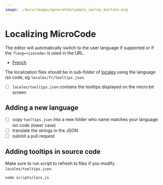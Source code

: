 ```yaml
---
image: ./docs/images/generated/sample_smiley_buttons.png
---
```


# Localizing MicroCode

The editor will automatically switch to the user language if supported or if the `?lang=<isocode>` is used in the URL.

-   [French](/?lang=fr)

The localization files should be in sub-folder of [locales](https://github.com/microsoft/microcode/tree/main/locales) using the language iso code, eg `locales/fr/tooltips.json`.

-   [ ] `locales/tooltips.json` contains the tooltips displayed on the micro:bit screen

## Adding a new language

-   [ ] copy `tooltips.json` into a new folder who name matches your language iso code (lower case)
-   [ ] translate the strings in the JSON
-   [ ] submit a pull request

## Adding tooltips in source code

Make sure to run script to refresh ts files if you modify `locales/tooltips.json`.

```bash
node scripts/locs.js
```
